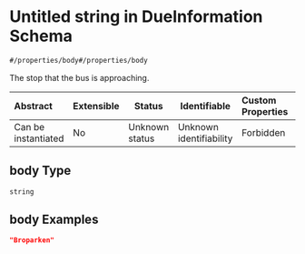 # Untitled string in DueInformation Schema

```txt
#/properties/body#/properties/body
```

The stop that the bus is approaching.


| Abstract            | Extensible | Status         | Identifiable            | Custom Properties | Additional Properties | Access Restrictions | Defined In                                                                                              |
| :------------------ | ---------- | -------------- | ----------------------- | :---------------- | --------------------- | ------------------- | ------------------------------------------------------------------------------------------------------- |
| Can be instantiated | No         | Unknown status | Unknown identifiability | Forbidden         | Allowed               | none                | [due-information.json\*](../../schema/extended-information/due-information.json "open original schema") |

## body Type

`string`

## body Examples

```json
"Broparken"
```
